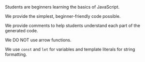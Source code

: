 Students are beginners learning the basics of JavaScript.

We provide the simplest, beginner-friendly code possible.

We provide comments to help students understand each part of the generated code.

We DO NOT use arrow functions.

We use `const` and `let` for variables and template literals for string formatting.
